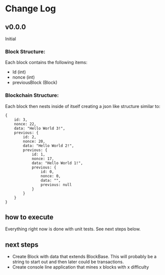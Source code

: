 # Change Log

## v0.0.0

Initial

### Block Structure:

Each block contains the following items:

-	Id (int) 
-	nonce  (int)
-	previousBlock (Block)

### Blockchain Structure:

Each block then nests inside of itself creating a json like structure similar to:
```
{
    id: 3,
    nonce: 22,
    data: "Hello World 3!",
    previous: {
        id: 2,
        nonce: 20,
        data: "Hello World 2!",
        previous: {
            id: 1,
            nonce: 17,
            data: "Hello World 1!",
            previous: {
                id: 0,
                nonce: 0,
				data: "",
                previous: null
            }
        }
    }
}
```

## how to execute
Everything right now is done with unit tests. See next steps below.

## next steps

- Create Block with data that extends BlockBase. This will probably be a string to start out and then later could be transactions.
- Create console line application that mines x blocks with x difficulty
